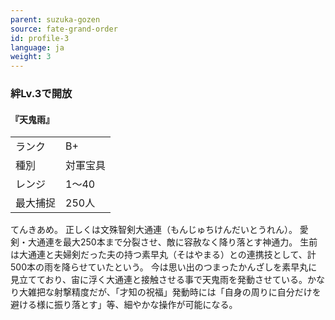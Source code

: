 ```yaml
---
parent: suzuka-gozen
source: fate-grand-order
id: profile-3
language: ja
weight: 3
---
```


### 絆Lv.3で開放

#### 『天鬼雨』

<table>
  <tr><td>ランク</td><td>B+</td></tr>
  <tr><td>種別</td><td>対軍宝具</td></tr>
  <tr><td>レンジ</td><td>1～40</td></tr>
  <tr><td>最大捕捉</td><td>250人</td></tr>
</table>

てんきあめ。
正しくは文殊智剣大通連（もんじゅちけんだいとうれん）。
愛剣・大通連を最大250本まで分裂させ、敵に容赦なく降り落とす神通力。
生前は大通連と夫婦剣だった夫の持つ素早丸（そはやまる）との連携技として、計500本の雨を降らせていたという。
今は思い出のつまったかんざしを素早丸に見立てており、宙に浮く大通連と接触させる事で天鬼雨を発動させている。かなり大雑把な射撃精度だが、「才知の祝福」発動時には「自身の周りに自分だけを避ける様に振り落とす」等、細やかな操作が可能になる。
